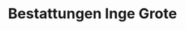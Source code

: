 ---
title: "Bestattungen Inge Grote"
url: /huellhorst/bestattungen-inge-grote/
shop: Bestattungen
---